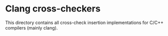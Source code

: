 # Clang cross-checkers

This directory contains all cross-check insertion implementations for C/C++ compilers (mainly clang).
